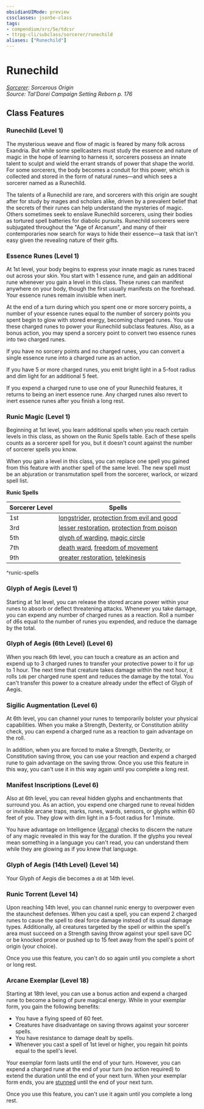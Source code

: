 ```yaml
---
obsidianUIMode: preview
cssclasses: json5e-class
tags:
- compendium/src/5e/tdcsr
- ttrpg-cli/subclass/sorcerer/runechild
aliases: ["Runechild"]
---
```

# Runechild
*[Sorcerer](sorcerer.md): Sorcerous Origin*  
*Source: Tal'Dorei Campaign Setting Reborn p. 176*  


## Class Features

### Runechild (Level 1)

The mysterious weave and flow of magic is feared by many folk across Exandria. But while some spellcasters must study the essence and nature of magic in the hope of learning to harness it, sorcerers possess an innate talent to sculpt and wield the errant strands of power that shape the world. For some sorcerers, the body becomes a conduit for this power, which is collected and stored in the form of natural runes—and which sees a sorcerer named as a Runechild.

The talents of a Runechild are rare, and sorcerers with this origin are sought after for study by mages and scholars alike, driven by a prevalent belief that the secrets of their runes can help understand the mysteries of magic. Others sometimes seek to enslave Runechild sorcerers, using their bodies as tortured spell batteries for diabolic pursuits. Runechild sorcerers were subjugated throughout the "Age of Arcanum", and many of their contemporaries now search for ways to hide their essence—a task that isn't easy given the revealing nature of their gifts.

### Essence Runes (Level 1)

At 1st level, your body begins to express your innate magic as runes traced out across your skin. You start with 1 essence rune, and gain an additional rune whenever you gain a level in this class. These runes can manifest anywhere on your body, though the first usually manifests on the forehead. Your essence runes remain invisible when inert.

At the end of a turn during which you spent one or more sorcery points, a number of your essence runes equal to the number of sorcery points you spent begin to glow with stored energy, becoming charged runes. You use these charged runes to power your Runechild subclass features. Also, as a bonus action, you may spend a sorcery point to convert two essence runes into two charged runes.

If you have no sorcery points and no charged runes, you can convert a single essence rune into a charged rune as an action.

If you have 5 or more charged runes, you emit bright light in a 5-foot radius and dim light for an additional 5 feet.

If you expend a charged rune to use one of your Runechild features, it returns to being an inert essence rune. Any charged runes also revert to inert essence runes after you finish a long rest.

### Runic Magic (Level 1)

Beginning at 1st level, you learn additional spells when you reach certain levels in this class, as shown on the Runic Spells table. Each of these spells counts as a sorcerer spell for you, but it doesn't count against the number of sorcerer spells you know.

When you gain a level in this class, you can replace one spell you gained from this feature with another spell of the same level. The new spell must be an abjuration or transmutation spell from the sorcerer, warlock, or wizard spell list.

**Runic Spells**

| Sorcerer Level | Spells |
|----------------|--------|
| 1st | [longstrider](/3-Mechanics/CLI/spells/longstrider.md), [protection from evil and good](/3-Mechanics/CLI/spells/protection-from-evil-and-good.md) |
| 3rd | [lesser restoration](/3-Mechanics/CLI/spells/lesser-restoration.md), [protection from poison](/3-Mechanics/CLI/spells/protection-from-poison.md) |
| 5th | [glyph of warding](/3-Mechanics/CLI/spells/glyph-of-warding.md), [magic circle](/3-Mechanics/CLI/spells/magic-circle.md) |
| 7th | [death ward](/3-Mechanics/CLI/spells/death-ward.md), [freedom of movement](/3-Mechanics/CLI/spells/freedom-of-movement.md) |
| 9th | [greater restoration](/3-Mechanics/CLI/spells/greater-restoration.md), [telekinesis](/3-Mechanics/CLI/spells/telekinesis.md) |
^runic-spells

### Glyph of Aegis (Level 1)

Starting at 1st level, you can release the stored arcane power within your runes to absorb or deflect threatening attacks. Whenever you take damage, you can expend any number of charged runes as a reaction. Roll a number of d6s equal to the number of runes you expended, and reduce the damage by the total.

### Glyph of Aegis (6th Level) (Level 6)

When you reach 6th level, you can touch a creature as an action and expend up to 3 charged runes to transfer your protective power to it for up to 1 hour. The next time that creature takes damage within the next hour, it rolls `1d6` per charged rune spent and reduces the damage by the total. You can't transfer this power to a creature already under the effect of Glyph of Aegis.

### Sigilic Augmentation (Level 6)

At 6th level, you can channel your runes to temporarily bolster your physical capabilities. When you make a Strength, Dexterity, or Constitution ability check, you can expend a charged rune as a reaction to gain advantage on the roll.

In addition, when you are forced to make a Strength, Dexterity, or Constitution saving throw, you can use your reaction and expend a charged rune to gain advantage on the saving throw. Once you use this feature in this way, you can't use it in this way again until you complete a long rest.

### Manifest Inscriptions (Level 6)

Also at 6th level, you can reveal hidden glyphs and enchantments that surround you. As an action, you expend one charged rune to reveal hidden or invisible arcane traps, marks, runes, wards, sensors, or glyphs within 60 feet of you. They glow with dim light in a 5-foot radius for 1 minute.

You have advantage on Intelligence ([Arcana](/3-Mechanics/CLI/rules/skills.md#Arcana)) checks to discern the nature of any magic revealed in this way for the duration. If the glyphs you reveal mean something in a language you can't read, you can understand them while they are glowing as if you knew that language.

### Glyph of Aegis (14th Level) (Level 14)

Your Glyph of Aegis die becomes a `d8` at 14th level.

### Runic Torrent (Level 14)

Upon reaching 14th level, you can channel runic energy to overpower even the staunchest defenses. When you cast a spell, you can expend 2 charged runes to cause the spell to deal force damage instead of its usual damage types. Additionally, all creatures targeted by the spell or within the spell's area must succeed on a Strength saving throw against your spell save DC or be knocked prone or pushed up to 15 feet away from the spell's point of origin (your choice).

Once you use this feature, you can't do so again until you complete a short or long rest.

### Arcane Exemplar (Level 18)

Starting at 18th level, you can use a bonus action and expend a charged rune to become a being of pure magical energy. While in your exemplar form, you gain the following benefits:

- You have a flying speed of 60 feet.  
- Creatures have disadvantage on saving throws against your sorcerer spells.  
- You have resistance to damage dealt by spells.  
- Whenever you cast a spell of 1st level or higher, you regain hit points equal to the spell's level.  

Your exemplar form lasts until the end of your turn. However, you can expend a charged rune at the end of your turn (no action required) to extend the duration until the end of your next turn. When your exemplar form ends, you are [stunned](/3-Mechanics/CLI/rules/conditions.md#stunned) until the end of your next turn.

Once you use this feature, you can't use it again until you complete a long rest.